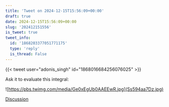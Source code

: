 ```yaml
---
title: 'Tweet on 2024-12-15T15:56:09+00:00'
draft: true
date: 2024-12-15T15:56:09+00:00
slug: '202412151556'
is_tweet: true
tweet_info:
  id: '1868203377051771175'
  type: 'reply'
  is_thread: False
---
```




{{< tweet user="adonis_singh" id="1868016684256076025" >}}

Ask it to evaluate this integral: 

![https://pbs.twimg.com/media/Ge0xEgUb0AAEEwR.jpg](Ss594aa7Dz.jpg)

[Discussion](https://x.com/sytelus/status/1868203377051771175)
